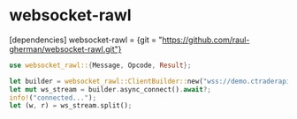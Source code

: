 # websocket-rawl

[dependencies]
websocket-rawl = {git = "https://github.com/raul-gherman/websocket-rawl.git"}

```rust
use websocket_rawl::{Message, Opcode, Result};

let builder = websocket_rawl::ClientBuilder::new("wss://demo.ctraderapi.com:5035")?;
let mut ws_stream = builder.async_connect().await?;
info!("connected...");
let (w, r) = ws_stream.split();
```